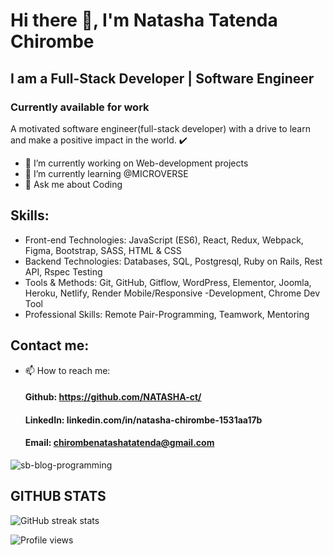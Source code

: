 # Hi there 👋, I'm Natasha Tatenda Chirombe
## I am a Full-Stack Developer | Software Engineer
### Currently available for work

A motivated software engineer(full-stack developer) with a drive to learn and make a positive impact in the world. ✔️
  - 🔭 I’m currently working on Web-development projects 
  - 🌱 I’m currently learning @MICROVERSE 
  - 💬 Ask me about Coding 


## Skills:  
 - Front-end Technologies: JavaScript (ES6), React, Redux, Webpack, Figma, Bootstrap, SASS, HTML & CSS
 - Backend Technologies: Databases, SQL, Postgresql, Ruby on Rails, Rest API, Rspec Testing
 - Tools & Methods: Git, GitHub, Gitflow, WordPress, Elementor, Joomla, Heroku, Netlify, Render
                     Mobile/Responsive -Development, Chrome Dev Tool
 - Professional Skills: Remote Pair-Programming, Teamwork, Mentoring                                          

## Contact me:
- 📫 How to reach me: 
  #### Github: https://github.com/NATASHA-ct/
  #### LinkedIn: linkedin.com/in/natasha-chirombe-1531aa17b 
  #### Email: chirombenatashatatenda@gmail.com 
  
  

![sb-blog-programming](https://user-images.githubusercontent.com/106079814/180174201-0437a2ab-dc83-47b3-a11b-5f0a834b9755.png)








 ##                                                   GITHUB STATS

![GitHub streak stats](https://github-readme-streak-stats.herokuapp.com/?user=NATASHA-ct)  

![Profile views](https://gpvc.arturio.dev/NATASHA-ct)  
